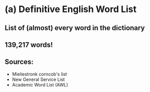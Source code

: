 # (a) Definitive English Word List
## List of (almost) every word in the dictionary
## 139,217 words!

## Sources:
- Mieliestronk corncob's list
- New General Service List
- Academic Word List (AWL)
